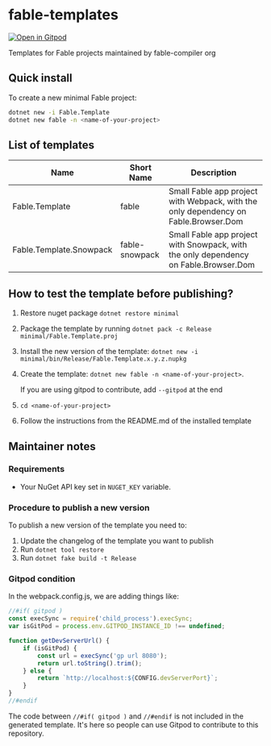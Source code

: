 # fable-templates

[![Open in Gitpod](https://gitpod.io/button/open-in-gitpod.svg)](https://gitpod.io/#https://github.com/fable-compiler/fable-templates/)

Templates for Fable projects maintained by fable-compiler org

## Quick install

To create a new minimal Fable project:
```sh
dotnet new -i Fable.Template
dotnet new fable -n <name-of-your-project>
```

## List of templates

| Name  | Short Name | Description  |
|---|---|---|
| Fable.Template | fable |  Small Fable app project with Webpack, with the only dependency on Fable.Browser.Dom |
| Fable.Template.Snowpack | fable-snowpack |  Small Fable app project with Snowpack, with the only dependency on Fable.Browser.Dom |

## How to test the template before publishing?

1. Restore nuget package `dotnet restore minimal`
2. Package the template by running `dotnet pack -c Release minimal/Fable.Template.proj`
3. Install the new version of the template: `dotnet new -i minimal/bin/Release/Fable.Template.x.y.z.nupkg`
4. Create the template: `dotnet new fable -n <name-of-your-project>`.

    If you are using gitpod to contribute, add `--gitpod` at the end

5. `cd <name-of-your-project>`
6. Follow the instructions from the README.md of the installed template

## Maintainer notes

### Requirements

- Your NuGet API key set in `NUGET_KEY` variable.

### Procedure to publish a new version

To publish a new version of the template you need to:

1. Update the changelog of the template you want to publish
2. Run `dotnet tool restore`
3. Run `dotnet fake build -t Release`

### Gitpod condition

In the webpack.config.js, we are adding things like:

```js
//#if( gitpod )
const execSync = require('child_process').execSync;
var isGitPod = process.env.GITPOD_INSTANCE_ID !== undefined;

function getDevServerUrl() {
    if (isGitPod) {
        const url = execSync('gp url 8080');
        return url.toString().trim();
    } else {
        return `http://localhost:${CONFIG.devServerPort}`;
    }
}
//#endif
```

The code between `//#if( gitpod )` and `//#endif` is not included in the generated template. It's here so people can use Gitpod to contribute to this repository.
